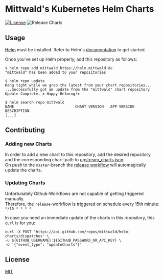 # Mittwald's Kubernetes Helm Charts

[![License](https://img.shields.io/badge/License-MIT-blue.svg)](https://opensource.org/licenses/MIT)
![Release Charts](https://github.com/mittwald/helm-charts/workflows/Release%20Charts/badge.svg)

## Usage

[Helm](https://helm.sh) must be installed.
Refer to Helm's [documentation](https://helm.sh/docs/) to get started.

Once you've set up Helm properly, add this repository as follows:

```shell
$ helm repo add mittwald https://helm.mittwald.de
"mittwald" has been added to your repositories

$ helm repo update
Hang tight while we grab the latest from your chart repositories...
...Successfully got an update from the "mittwald" chart repository
Update Complete. ⎈ Happy Helming!⎈

$ helm search repo mittwald
NAME                          	CHART VERSION	APP VERSION 	DESCRIPTION
[...]
```

## Contributing

### Adding new Charts

In order to add a new chart to this repository, add the desired repository and the corresponding chart-path to [upstream_charts.json](./conf.d/upstream_charts.json).  
On push to the `master`-branch the [release workflow](./.github/workflows/release.yml) will automagically update the charts.

### Updating Charts

Unfortunately Github-Workflows are not capable of getting triggered manually.  
Therefore, the `release`-workflow is triggered on schedule every 15th minute: `*/15 * * * *`

In case you need an immediate update of the charts in this repository, this `curl` is for you:

```shell
curl -X POST 'https://api.github.com/repos/mittwald/helm-charts/dispatches' \
-u ${GITHUB_USERNAME}:${GITHUB_PASSWORD_OR_API_KEY} \
-d '{"event_type": "updateCharts"}'
```

## License

[MIT](./LICENSE)
